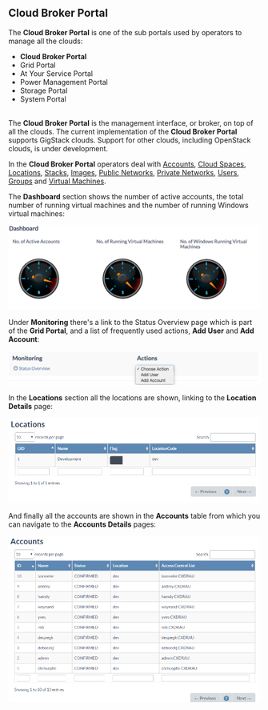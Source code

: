 ## Cloud Broker Portal

The **Cloud Broker Portal** is one of the sub portals used by operators to manage all the clouds:

* **Cloud Broker Portal**
* Grid Portal
* At Your Service Portal
* Power Management Portal
* Storage Portal
* System Portal

<br/>The **Cloud Broker Portal** is the management interface, or broker, on top of all the clouds. The current implementation of the **Cloud Broker Portal** supports GigStack clouds. Support for other clouds, including OpenStack clouds, is under development.

In the **Cloud Broker Portal** operators deal with [Accounts](../Accounts/Accounts.md), [Cloud Spaces](../CloudSpaces/CloudSpaces.md), [Locations](../Locations/Locations.md), [Stacks](../Stacks/Stacks.md), [Images](../Images/Images.md), [Public Networks](../PublicNetworks/PublicNetworks.md), [Private Networks](../PrivateNetworks/PrivateNetworks.md), [Users](../Users/Users.md), [Groups](../Groups/Groups.md) and [Virtual Machines](../VirtualMachines/VirtualMachines.md).


The **Dashboard** section shows the number of active accounts, the total number of running virtual machines and the number of running Windows virtual machines:

![](Dashboard.png)

Under **Monitoring** there's a link to the Status Overview page which is part of the **Grid Portal**, and a list of frequently used actions, **Add User** and **Add Account**:


![](Monitoring.png)


In the **Locations** section all the locations are shown, linking to the **Location Details** page:

![](Locations.png)


And finally all the accounts are shown in the **Accounts** table from which you can navigate to the **Accounts Details** pages:

![](Accounts.png)
